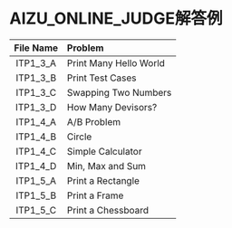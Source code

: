 # AIZU_ONLINE_JUDGE解答例
| File Name | Problem |
|:---:|:---|
|ITP1_3_A |Print Many Hello World |
|ITP1_3_B |Print Test Cases |
|ITP1_3_C |Swapping Two Numbers |
|ITP1_3_D |How Many Devisors? |
|ITP1_4_A |A/B Problem |
|ITP1_4_B |Circle |
|ITP1_4_C |Simple Calculator |
|ITP1_4_D |Min, Max and Sum |
|ITP1_5_A |Print a Rectangle |
|ITP1_5_B |Print a Frame |
|ITP1_5_C |Print a Chessboard |
